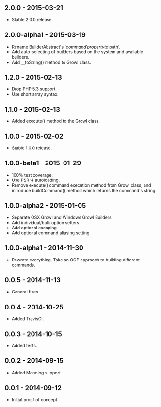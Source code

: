 ## 2.0.0 - 2015-03-21

- Stable 2.0.0 release.

## 2.0.0-alpha1 - 2015-03-19

- Rename BuilderAbstract's '$command' property to '$path'.
- Add auto-selecting of builders based on the system and available builders.
- Add __toString() method to Growl class.

## 1.2.0 - 2015-02-13

- Drop PHP 5.3 support.
- Use short array syntax.

## 1.1.0 - 2015-02-13

- Added execute() method to the Growl class.

## 1.0.0 - 2015-02-02

- Stable 1.0.0 release.

## 1.0.0-beta1 - 2015-01-29

- 100% test coverage.
- Use PSR-4 autoloading.
- Remove execute() command execution method from Growl class, and introduce buildCommand() method which returns the command's string.

## 1.0.0-alpha2 - 2015-01-05

- Separate OSX Growl and Windows Growl Builders
- Add individual/bulk option setters
- Add optional escaping
- Add optional command aliasing setting

## 1.0.0-alpha1 - 2014-11-30

- Rewrote everything. Take an OOP approach to building different commands.

## 0.0.5 - 2014-11-13

- General fixes.

## 0.0.4 - 2014-10-25

- Added TravisCI.

## 0.0.3 - 2014-10-15

- Added tests.

## 0.0.2 - 2014-09-15

- Added Monolog support.

## 0.0.1 - 2014-09-12

- Initial proof of concept.
